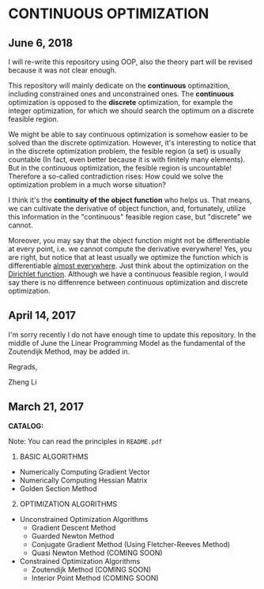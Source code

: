 # CONTINUOUS OPTIMIZATION #

## June 6, 2018 ##

I will re-write this repository using OOP, also the theory part will be revised because it was not clear enough.

This repository will mainly dedicate on the **continuous** optimazition, including constrained ones and unconstrained ones. The **continuous** optimization is opposed to the **discrete** optimization, for example the integer optimization, for which we should search the optimum on a discrete feasible region.

We might be able to say continuous optimization is somehow easier to be solved than the discrete optimization. However, it's interesting to notice that in the discrete optimization problem, the fesible region (a set) is usually countable (In fact, even better because it is with finitely many elements). But in the continuous optimization, the fesible region is uncountable! Therefore a so-called contradiction rises: How could we solve the optimization problem in a much worse situation?

I think it's the **continuity of the object function** who helps us. That means, we can cultivate the derivative of object function, and, fortunately, utilize this information in the "continuous" feasible region case, but "discrete" we cannot.

Moreover, you may say that the object function might not be differentiable at every point, i.e. we cannot compute the derivative everywhere! Yes, you are right, but notice that at least usually we optimize the function  which is differentiable [almost everywhere](https://en.wikipedia.org/wiki/Almost_everywhere). Just think about the optimization on the [Dirichlet function](http://mathworld.wolfram.com/DirichletFunction.html). Although we have a continuous feasible region, I would say there is no diffenrence between continuous optimization and discrete optimization.

## April 14, 2017 ##

I'm sorry recently I do not have enough time to update this repository. In the middle of June the Linear Programming Model as the fundamental of the Zoutendijk Method, may be added in.

Regrads,

Zheng Li

## March 21, 2017 ##

**CATALOG:**

Note: You can read the principles in `README.pdf`

1. BASIC ALGORITHMS
- Numerically Computing Gradient Vector
- Numerically Computing Hessian Matrix
- Golden Section Method

2. OPTIMIZATION ALGORITHMS
- Unconstrained Optimization Algorithms
  - Gradient Descent Method
  - Guarded Newton Method
  - Conjugate Gradient Method (Using Fletcher-Reeves Method)
  - Quasi Newton Method (COMING SOON)
- Constrained Optimization Algorithms
  - Zoutendijk Method (COMING SOON)
  - Interior Point Method (COMING SOON)